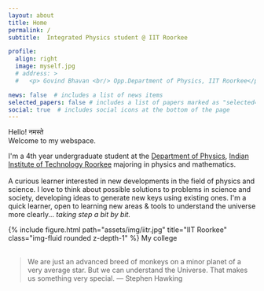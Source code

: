 ```yaml
---
layout: about
title: Home
permalink: /
subtitle:  Integrated Physics student @ IIT Roorkee

profile:
  align: right 
  image: myself.jpg
  # address: >
  #   <p> Govind Bhavan <br/> Opp.Department of Physics, IIT Roorkee</p>

news: false  # includes a list of news items
selected_papers: false # includes a list of papers marked as "selected={true}"
social: true  # includes social icons at the bottom of the page
---
```

Hello! नमस्ते <br>Welcome to my webspace. 
<p> I'm a 4th year undergraduate student at the <a href="https://ph.iitr.ac.in/departments/PH/pages/index.html">Department of Physics</a>, <a href="https://new.iitr.ac.in/">Indian Institute of Technology Roorkee</a> majoring in physics and mathematics. <br> <br> A curious learner interested in new developments in the field of physics and science. I love to think about possible solutions to problems in science and society, developing ideas to generate new keys using existing ones. I'm a quick learner, open to learning new areas & tools to understand the universe more clearly... <i>taking step a bit by bit.</i></p>

<div class="row justify-content-sm">
    <div class="col-sm-6 mt-3 mt-md-0">
        {% include figure.html path="assets/img/iitr.jpg" title="IIT Roorkee" class="img-fluid rounded z-depth-1" %}
      My college
    </div>
</div>
<br>

<blockquote> We are just an advanced breed of monkeys on a minor planet of a very average star. But we can understand the Universe. That makes us something very special. ― Stephen Hawking </blockquote>
